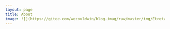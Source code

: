 ```yaml
---
layout: page
title: About
image: ![](https://gitee.com/wecouldwin/blog-imag/raw/master/img/EtretatSunrise_ZH-CN10891175350_1920x1080.jpg)
---
```



